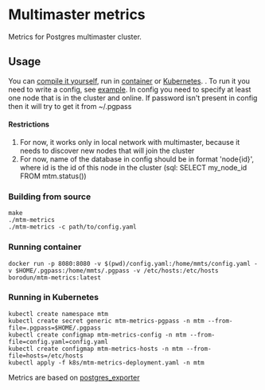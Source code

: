 # Multimaster metrics

Metrics for Postgres multimaster cluster.

## Usage

You can [compile it yourself](#building-from-source), run in [container](#running-container)
or [Kubernetes](#running-in-kubernetes). . To run it you need to write a config, see [example](config.yaml). In config
you need to specify at least one node that is in the cluster and online. If password isn't present in config then it
will try to get it from ~/.pgpass

#### Restrictions

1. For now, it works only in local network with multimaster, because it needs to discover new nodes that will join the
   cluster
2. For now, name of the database in config should be in format 'node{id}', where id is the id of this node in the
   cluster (sql: SELECT my_node_id FROM mtm.status())

### Building from source

```shell
make
./mtm-metrics
./mtm-metrics -c path/to/config.yaml
```

### Running container

```shell
docker run -p 8080:8080 -v $(pwd)/config.yaml:/home/mmts/config.yaml -v $HOME/.pgpass:/home/mmts/.pgpass -v /etc/hosts:/etc/hosts borodun/mtm-metrics:latest
```

### Running in Kubernetes

```shell
kubectl create namespace mtm
kubectl create secret generic mtm-metrics-pgpass -n mtm --from-file=.pgpass=$HOME/.pgpass
kubectl create configmap mtm-metrics-config -n mtm --from-file=config.yaml=config.yaml
kubectl create configmap mtm-metrics-hosts -n mtm --from-file=hosts=/etc/hosts
kubectl apply -f k8s/mtm-metrics-deployment.yaml -n mtm
```

Metrics are based on [postgres_exporter](https://github.com/ContaAzul/postgresql_exporter)